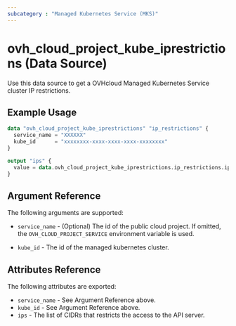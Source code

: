 ```yaml
---
subcategory : "Managed Kubernetes Service (MKS)"
---
```


# ovh_cloud_project_kube_iprestrictions (Data Source)

Use this data source to get a OVHcloud Managed Kubernetes Service cluster IP restrictions.

## Example Usage

```terraform
data "ovh_cloud_project_kube_iprestrictions" "ip_restrictions" {
  service_name = "XXXXXX"
  kube_id      = "xxxxxxxx-xxxx-xxxx-xxxx-xxxxxxxx"
}

output "ips" {
  value = data.ovh_cloud_project_kube_iprestrictions.ip_restrictions.ips
}
```

## Argument Reference

The following arguments are supported:

* `service_name` - (Optional) The id of the public cloud project. If omitted, the `OVH_CLOUD_PROJECT_SERVICE` environment variable is used.

* `kube_id` - The id of the managed kubernetes cluster.

## Attributes Reference

The following attributes are exported:

* `service_name` - See Argument Reference above.
* `kube_id` - See Argument Reference above.
* `ips` - The list of CIDRs that restricts the access to the API server.
